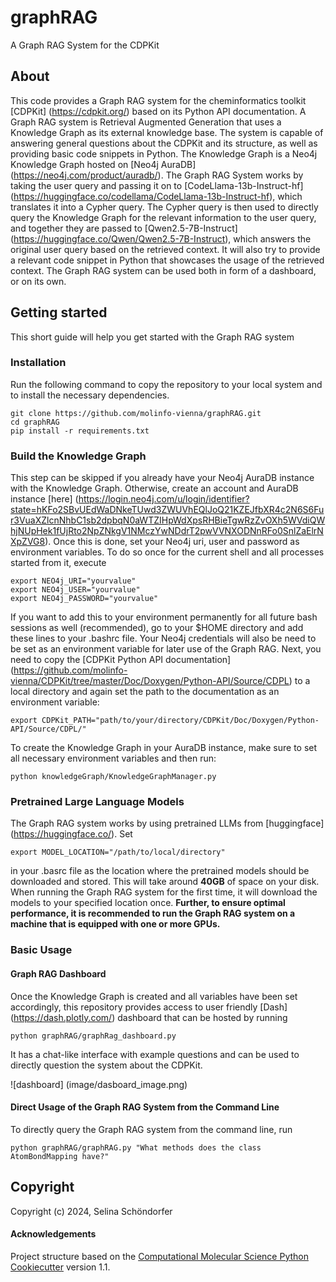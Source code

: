 graphRAG
==============================

A Graph RAG System for the CDPKit

## About

This code provides a Graph RAG system for the cheminformatics toolkit [CDPKit] (https://cdpkit.org/) based on its Python API documentation. A Graph RAG system is Retrieval Augmented Generation that uses a Knowledge Graph as its external knowledge base. 
The system is capable of answering general questions about the CDPKit and its structure, as well as providing basic code snippets in Python. 
The Knowledge Graph is a Neo4j Knowledge Graph hosted on [Neo4j AuraDB] (https://neo4j.com/product/auradb/).
The Graph RAG System works by taking the user query and passing it on to [CodeLlama-13b-Instruct-hf] (https://huggingface.co/codellama/CodeLlama-13b-Instruct-hf), which translates it into a Cypher query. The Cypher query is then used to directly query the Knowledge Graph for the relevant information to the user query, and together they are passed to [Qwen2.5-7B-Instruct] (https://huggingface.co/Qwen/Qwen2.5-7B-Instruct), which answers the original user query based on the retrieved context. It will also try to provide a relevant code snippet in Python that showcases the usage of the retrieved context. 
The Graph RAG system can be used both in form of a dashboard, or on its own. 


## Getting started

This short guide will help you get started with the Graph RAG system 

### Installation

Run the following command to copy the repository to your local system and to install the necessary dependencies. 

```
git clone https://github.com/molinfo-vienna/graphRAG.git
cd graphRAG
pip install -r requirements.txt
```

### Build the Knowledge Graph

This step can be skipped if you already have your Neo4j AuraDB instance with the Knowledge Graph. 
Otherwise, create an account and AuraDB instance [here] (https://login.neo4j.com/u/login/identifier?state=hKFo2SBvUEdWaDNkeTUwd3ZWUVhEQlJoQ21KZEJfbXR4c2N6S6Fur3VuaXZlcnNhbC1sb2dpbqN0aWTZIHpWdXpsRHBieTgwRzZvOXh5WVdiQWhjNUpHek1fUjRto2NpZNkgV1NMczYwNDdrT2pwVVNXODNnRFo0SnlZaElrNXpZVG8). 
Once this is done, set your Neo4j uri, user and password as environment variables. 
To do so once for the current shell and all processes started from it, execute 

```
export NEO4j_URI="yourvalue"
export NEO4j_USER="yourvalue"
export NEO4j_PASSWORD="yourvalue"
```
If you want to add this to your environment permanently for all future bash sessions as well (recommended), go to your $HOME directory and add these lines to your .bashrc file.
Your Neo4j credentials will also be need to be set as an environment variable for later use of the Graph RAG. 
Next, you need to copy the [CDPKit Python API documentation] (https://github.com/molinfo-vienna/CDPKit/tree/master/Doc/Doxygen/Python-API/Source/CDPL) to a local directory and again set the path to the documentation as an environment variable:

```
export CDPKit_PATH="path/to/your/directory/CDPKit/Doc/Doxygen/Python-API/Source/CDPL/"
``` 
To create the Knowledge Graph in your AuraDB instance, make sure to set all necessary environment variables and then run: 

```
python knowledgeGraph/KnowledgeGraphManager.py
```

### Pretrained Large Language Models 

The Graph RAG system works by using pretrained LLMs from [huggingface] (https://huggingface.co/). Set

```
export MODEL_LOCATION="/path/to/local/directory"
```
in your .basrc file as the location where the pretrained models should be downloaded and stored. This will take around **40GB** of space on your disk. When running the Graph RAG system for the first time, it will download the models to your specified location once. 
**Further, to ensure optimal performance, it is recommended to run the Graph RAG system on a machine that is equipped with one or more GPUs.** 

### Basic Usage

#### Graph RAG Dashboard 

Once the Knowledge Graph is created and all variables have been set accordingly, this repository provides access to user friendly [Dash] (https://dash.plotly.com/) dashboard that can be hosted by running 

```
python graphRAG/graphRag_dashboard.py
```
It has a chat-like interface with example questions and can be used to directly question the system about the CDPKit.

![dashboard] (image/dasboard_image.png)

#### Direct Usage of the Graph RAG System from the Command Line 

To directly query the Graph RAG system from the command line, run

```
python graphRAG/graphRAG.py "What methods does the class AtomBondMapping have?"
```


## Copyright

Copyright (c) 2024, Selina Schöndorfer


#### Acknowledgements
 
Project structure based on the 
[Computational Molecular Science Python Cookiecutter](https://github.com/molssi/cookiecutter-cms) version 1.1.
